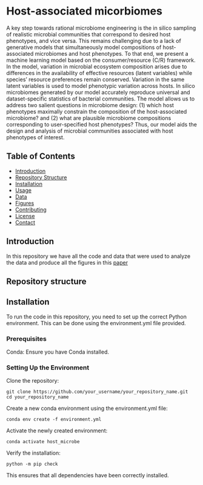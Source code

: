 # Host-associated micorbiomes

A key step towards rational microbiome engineering is the in silico sampling of realistic microbial communities that correspond to desired host phenotypes, and vice versa. This remains challenging due to a lack of generative models that simultaneously model compositions of host-associated microbiomes and host phenotypes. To that end, we present a machine learning model based on the consumer/resource (C/R) framework. In the model, variation in microbial ecosystem composition arises due to differences in the availability of effective resources (latent variables) while species’ resource preferences remain conserved. Variation in the same latent variables is used to model phenotypic variation across hosts. In silico microbiomes generated by our model accurately reproduce universal and dataset-specific statistics of bacterial communities. The model allows us to address two salient questions in microbiome design: (1) which host phenotypes maximally constrain the composition of the host-associated microbiome? and (2) what are plausible microbiome compositions corresponding to user-specified host phenotypes? Thus, our model aids the design and analysis of microbial communities associated with host phenotypes of interest.

## Table of Contents
- [Introduction](#introduction)
- [Repository Structure](#repository-structure)
- [Installation](#installation)
- [Usage](#usage)
- [Data](#data)
- [Figures](#figures)
- [Contributing](#contributing)
- [License](#license)
- [Contact](#contact)

## Introduction

In this repository we have all the code and data that were used to analyze the data and produce all the figures in this [paper](https://doi.org/10.1101/2023.04.28.538625)

## Repository structure
## Installation

To run the code in this repository, you need to set up the correct Python environment. This can be done using the environment.yml file provided.

### Prerequisites

Conda: Ensure you have Conda installed.

### Setting Up the Environment

Clone the repository:

    git clone https://github.com/your_username/your_repository_name.git
    cd your_repository_name

Create a new conda environment using the environment.yml file:

    conda env create -f environment.yml

Activate the newly created environment:

    conda activate host_microbe

Verify the installation:

    python -m pip check

This ensures that all dependencies have been correctly installed.
